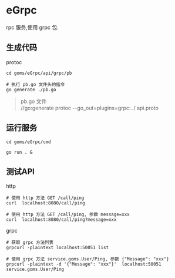 # eGrpc

rpc 服务,使用 grpc 包.
## 生成代码

protoc
```
cd goms/eGrpc/api/grpc/pb

# 执行 pb.go 文件头的指令
go generate ./pb.go 
```
>pb.go 文件   
//go:generate protoc --go_out=plugins=grpc:../ api.proto

## 运行服务
```
cd goms/eGrpc/cmd

go run . & 
```

## 测试API

http
```
# 使用 http 方法 GET /call/ping
curl  localhost:8080/call/ping

# 使用 http 方法 GET /call/ping, 参数 message=xxx
curl  localhost:8080/call/ping?message=xxx
```

grpc
```
# 获取 grpc 方法列表
grpcurl -plaintext localhost:50051 list

# 使用 grpc 方法 service.goms.User/Ping, 参数 {"Message": "xxx"}
grpcurl -plaintext -d '{"Message": "xxx"}'  localhost:50051 service.goms.User/Ping 
```